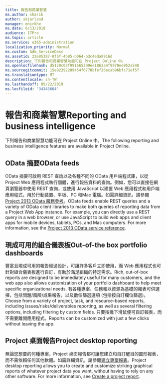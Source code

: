 ```yaml
---
title: 報告和商業智慧
ms.author: sharik
author: skjerland
manager: mnirkhe
ms.date: 6/13/2018
audience: ITPro
ms.topic: article
ms.service: o365-administration
localization_priority: Normal
ms.custom: Adm_ServiceDesc
ms.assetid: 22e85387-8f5f-4b85-b064-b3c4eda8916d
description: 下列報告和商業智慧功能可在 Project Online 中。
ms.openlocfilehash: d5120c03f991665399ee1862a4f9970ee952a548
ms.sourcegitcommit: 15e92292209454f6778bfef26ecab96bfc71ef5f
ms.translationtype: MT
ms.contentlocale: zh-TW
ms.lasthandoff: 05/22/2019
ms.locfileid: "34343664"
---
```

# <a name="reporting-and-business-intelligence"></a><span data-ttu-id="aee77-103">報告和商業智慧</span><span class="sxs-lookup"><span data-stu-id="aee77-103">Reporting and business intelligence</span></span>

<span data-ttu-id="aee77-104">下列報告和商業智慧功能可在 Project Online 中。</span><span class="sxs-lookup"><span data-stu-id="aee77-104">The following reporting and business intelligence features are available in Project Online.</span></span>
  
## <a name="odata-feeds"></a><span data-ttu-id="aee77-105">OData 摘要</span><span class="sxs-lookup"><span data-stu-id="aee77-105">OData feeds</span></span>
<span data-ttu-id="aee77-106"><a name="bkmk_ODataFeeds"> </a></span><span class="sxs-lookup"><span data-stu-id="aee77-106"></span></span>

<span data-ttu-id="aee77-p101">OData 摘要可啟用 REST 查詢以及各種不同的 OData 用戶端程式庫，以從 Project Web 應用程式執行個體，進行報告資料的查詢。例如，您可以直接在網頁瀏覽器中使用 REST 查詢，或使用 JavaScript 以建置 Web 應用程式和用戶端應用程式，用於行動裝置、平板、PC 和Mac 電腦。如需詳細資訊，請參閱[Project 2013 OData 服務參考](http://go.microsoft.com/fwlink/?LinkID=823655&amp;clcid=0x409)。</span><span class="sxs-lookup"><span data-stu-id="aee77-p101">OData feeds enable REST queries and a variety of OData client libraries to make both queries of reporting data from a Project Web App instance. For example, you can directly use a REST query in a web browser, or use JavaScript to build web apps and client apps for mobile devices, tablets, PCs, and Mac computers. For more information, see the [Project 2013 OData service reference](http://go.microsoft.com/fwlink/?LinkID=823655&amp;clcid=0x409).</span></span>
  
## <a name="out-of-the-box-portfolio-dashboards"></a><span data-ttu-id="aee77-110">現成可用的組合儀表板</span><span class="sxs-lookup"><span data-stu-id="aee77-110">Out-of-the box portfolio dashboards</span></span>
<span data-ttu-id="aee77-111"><a name="bkmk_OutOfTheBoxPortfolioDashboards"> </a></span><span class="sxs-lookup"><span data-stu-id="aee77-111"></span></span>

<span data-ttu-id="aee77-112">豐富且現成可用的報告經過設計，可讓許多客戶立即使用，而 Web 應用程式也可針對組合儀表板進行自訂，有助於滿足組織的特定需求。</span><span class="sxs-lookup"><span data-stu-id="aee77-112">Rich, out-of-box reports are designed to be immediately useful for many customers, and the web app also allows customization of your portfolio dashboard to help meet specific organizational needs.</span></span> <span data-ttu-id="aee77-113">有各種專案、任務和以資源為基礎的報表可供選擇，包括問題/風險/成果報告，以及數個篩選選項 (包括按自訂欄位篩選)。</span><span class="sxs-lookup"><span data-stu-id="aee77-113">Choose from a variety of project, task, and resource-based reports, including issues/risks/deliverables reporting, as well as several filtering options, including filtering by custom fields.</span></span> <span data-ttu-id="aee77-114">只要按幾下滑鼠便可自訂報表，而不需要離開應用程式。</span><span class="sxs-lookup"><span data-stu-id="aee77-114">Reports can be customized with just a few clicks without leaving the app.</span></span> 
  
## <a name="project-desktop-reporting"></a><span data-ttu-id="aee77-115">Project 桌面報告</span><span class="sxs-lookup"><span data-stu-id="aee77-115">Project desktop reporting</span></span>
<span data-ttu-id="aee77-116"><a name="bkmk_ProjectDesktopReporting"> </a></span><span class="sxs-lookup"><span data-stu-id="aee77-116"></span></span>

<span data-ttu-id="aee77-p103">無論您想要的何種專案，Project 桌面報告都可讓您建立和自訂醒目的圖形報表，而不需依賴任何其他軟體。如需詳細資訊，請參閱[建立專案報表](http://go.microsoft.com/fwlink/?LinkID=823657&amp;clcid=0x409)。</span><span class="sxs-lookup"><span data-stu-id="aee77-p103">Project desktop reporting allows you to create and customize striking graphical reports of whatever project data you want, without having to rely on any other software. For more information, see [Create a project report](http://go.microsoft.com/fwlink/?LinkID=823657&amp;clcid=0x409).</span></span>
  

